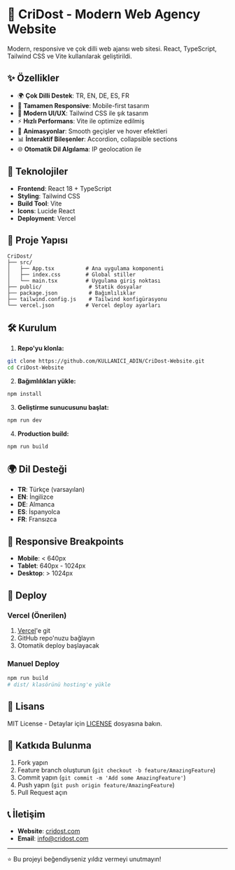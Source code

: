 # 🌟 CriDost - Modern Web Agency Website

Modern, responsive ve çok dilli web ajansı web sitesi. React, TypeScript, Tailwind CSS ve Vite kullanılarak geliştirildi.

## ✨ Özellikler

- 🌍 **Çok Dilli Destek**: TR, EN, DE, ES, FR
- 📱 **Tamamen Responsive**: Mobile-first tasarım
- 🎨 **Modern UI/UX**: Tailwind CSS ile şık tasarım
- ⚡ **Hızlı Performans**: Vite ile optimize edilmiş
- 🔄 **Animasyonlar**: Smooth geçişler ve hover efektleri
- 📊 **İnteraktif Bileşenler**: Accordion, collapsible sections
- 🌐 **Otomatik Dil Algılama**: IP geolocation ile

## 🚀 Teknolojiler

- **Frontend**: React 18 + TypeScript
- **Styling**: Tailwind CSS
- **Build Tool**: Vite
- **Icons**: Lucide React
- **Deployment**: Vercel

## 📁 Proje Yapısı

```
CriDost/
├── src/
│   ├── App.tsx          # Ana uygulama komponenti
│   ├── index.css        # Global stiller
│   └── main.tsx         # Uygulama giriş noktası
├── public/               # Statik dosyalar
├── package.json          # Bağımlılıklar
├── tailwind.config.js    # Tailwind konfigürasyonu
└── vercel.json          # Vercel deploy ayarları
```

## 🛠️ Kurulum

1. **Repo'yu klonla:**
```bash
git clone https://github.com/KULLANICI_ADIN/CriDost-Website.git
cd CriDost-Website
```

2. **Bağımlılıkları yükle:**
```bash
npm install
```

3. **Geliştirme sunucusunu başlat:**
```bash
npm run dev
```

4. **Production build:**
```bash
npm run build
```

## 🌍 Dil Desteği

- **TR**: Türkçe (varsayılan)
- **EN**: İngilizce
- **DE**: Almanca
- **ES**: İspanyolca
- **FR**: Fransızca

## 📱 Responsive Breakpoints

- **Mobile**: < 640px
- **Tablet**: 640px - 1024px
- **Desktop**: > 1024px

## 🚀 Deploy

### Vercel (Önerilen)

1. [Vercel](https://vercel.com)'e git
2. GitHub repo'nuzu bağlayın
3. Otomatik deploy başlayacak

### Manuel Deploy

```bash
npm run build
# dist/ klasörünü hosting'e yükle
```

## 📄 Lisans

MIT License - Detaylar için [LICENSE](LICENSE) dosyasına bakın.

## 🤝 Katkıda Bulunma

1. Fork yapın
2. Feature branch oluşturun (`git checkout -b feature/AmazingFeature`)
3. Commit yapın (`git commit -m 'Add some AmazingFeature'`)
4. Push yapın (`git push origin feature/AmazingFeature`)
5. Pull Request açın

## 📞 İletişim

- **Website**: [cridost.com](https://cridost.com)
- **Email**: info@cridost.com

---

⭐ Bu projeyi beğendiyseniz yıldız vermeyi unutmayın!
